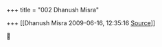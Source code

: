 +++
title = "002 Dhanush Misra"

+++
[[Dhanush Misra	2009-06-16, 12:35:16 [Source](https://groups.google.com/g/bvparishat/c/RaD9Tf_a4EM)]]





